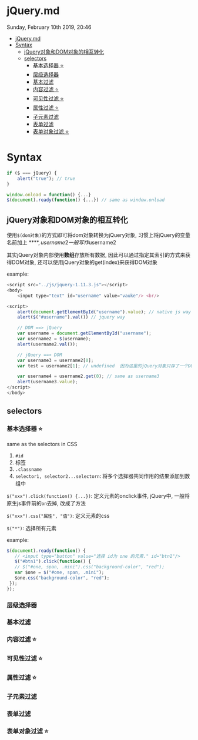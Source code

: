# jQuery.md
Sunday, February 10th 2019, 20:46

<!-- @import "[TOC]" {cmd="toc" depthFrom=1 depthTo=6 orderedList=false} -->
<!-- code_chunk_output -->

* [jQuery.md](#jquerymd)
* [Syntax](#syntax)
	* [jQuery对象和DOM对象的相互转化](#jquery对象和dom对象的相互转化)
	* [selectors](#selectors)
		* [基本选择器 :star:](#基本选择器-star)
		* [层级选择器](#层级选择器)
		* [基本过滤](#基本过滤)
		* [内容过滤 :star:](#内容过滤-star)
		* [可见性过滤 :star:](#可见性过滤-star)
		* [属性过滤 :star:](#属性过滤-star)
		* [子元素过滤](#子元素过滤)
		* [表单过滤](#表单过滤)
		* [表单对象过滤 :star:](#表单对象过滤-star)

<!-- /code_chunk_output -->

# Syntax

```js
if ($ === jQuery) {
    alert("true"); // true
}

window.onload = function() {...}
$(document).ready(function() {...}) // same as window.onload
```

## jQuery对象和DOM对象的相互转化

使用`$(dom对象)`的方式即可将dom对象转换为jQuery对象, 习惯上将jQuery的变量名前加上 **$**, username2一般写作$username2

其实jQuery对象内部使用**数组**存放所有数据, 因此可以通过指定其索引的方式来获得DOM对象, 还可以使用jQuery对象的get(index)来获得DOM对象

example:

```js
<script src="../js/jquery-1.11.3.js"></script>
<body>
    <input type="text" id="username" value="vauke"/> <br/>

<script>
    alert(document.getElementById("username").value); // native js way
    alert($("#username").val()) // jquery way

    // DOM ==> jQuery
    var username = document.getElementById("username");
    var username2 = $(username);
    alert(username2.val());

    // jQuery ==> DOM
    var username3 = username2[0];
    var test = username2[1]; // undefined  因为这里的jQuery对象只存了一个DOM对象

    var username4 = username2.get(0); // same as username3
    alert(username3.value);
</script>
</body>
```

## selectors

### 基本选择器 :star:

same as the selectors in CSS

1. `#id`
2. 标签
3. `.classname`
4. `selector1, selector2...selectorn`: 将多个选择器共同作用的结果添加到数组中

`$("xxx").click(function() {...})`: 定义元素的onclick事件, jQuery中, 一般将原生js事件前的`on`去掉, 改成了方法

`$("xxx").css("属性", "值")`: 定义元素的css

`$("*")`: 选择所有元素

example:

```js
$(document).ready(function() {
   // <input type="button" value="选择 id为 one 的元素." id="btn1"/>
   $("#btn1").click(function() {
   // $("#one, span, .mini").css("background-color", "red");
   var $one = $("#one, span, .mini");
   $one.css("background-color", "red");
 });
});
```

### 层级选择器



### 基本过滤

### 内容过滤 :star:

### 可见性过滤 :star:

### 属性过滤 :star:

### 子元素过滤

### 表单过滤

### 表单对象过滤 :star:
